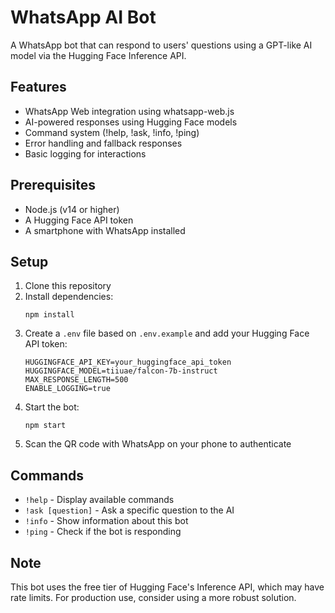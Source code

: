 # WhatsApp AI Bot

A WhatsApp bot that can respond to users' questions using a GPT-like AI model via the Hugging Face Inference API.

## Features

- WhatsApp Web integration using whatsapp-web.js
- AI-powered responses using Hugging Face models
- Command system (!help, !ask, !info, !ping)
- Error handling and fallback responses
- Basic logging for interactions

## Prerequisites

- Node.js (v14 or higher)
- A Hugging Face API token
- A smartphone with WhatsApp installed

## Setup

1. Clone this repository
2. Install dependencies:
   ```
   npm install
   ```
3. Create a `.env` file based on `.env.example` and add your Hugging Face API token:
   ```
   HUGGINGFACE_API_KEY=your_huggingface_api_token
   HUGGINGFACE_MODEL=tiiuae/falcon-7b-instruct
   MAX_RESPONSE_LENGTH=500
   ENABLE_LOGGING=true
   ```
4. Start the bot:
   ```
   npm start
   ```
5. Scan the QR code with WhatsApp on your phone to authenticate

## Commands

- `!help` - Display available commands
- `!ask [question]` - Ask a specific question to the AI
- `!info` - Show information about this bot
- `!ping` - Check if the bot is responding

## Note

This bot uses the free tier of Hugging Face's Inference API, which may have rate limits. For production use, consider using a more robust solution.